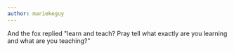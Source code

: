 ```yaml
---
author: mariekeguy
---
```


And the fox replied "learn and teach? Pray tell what exactly are you learning and what are you teaching?"

